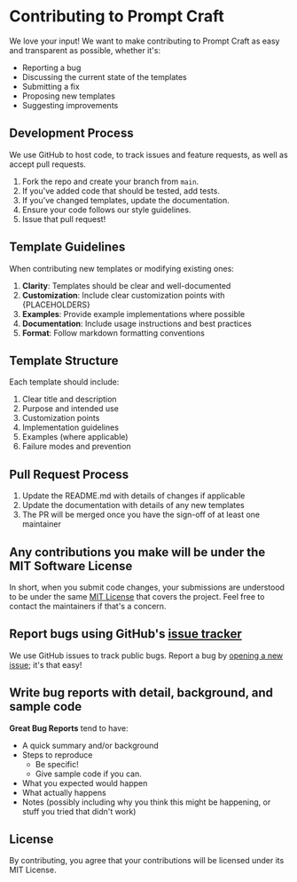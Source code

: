 # Contributing to Prompt Craft

We love your input! We want to make contributing to Prompt Craft as easy and transparent as possible, whether it's:

- Reporting a bug
- Discussing the current state of the templates
- Submitting a fix
- Proposing new templates
- Suggesting improvements

## Development Process

We use GitHub to host code, to track issues and feature requests, as well as accept pull requests.

1. Fork the repo and create your branch from `main`.
2. If you've added code that should be tested, add tests.
3. If you've changed templates, update the documentation.
4. Ensure your code follows our style guidelines.
5. Issue that pull request!

## Template Guidelines

When contributing new templates or modifying existing ones:

1. **Clarity**: Templates should be clear and well-documented
2. **Customization**: Include clear customization points with {PLACEHOLDERS}
3. **Examples**: Provide example implementations where possible
4. **Documentation**: Include usage instructions and best practices
5. **Format**: Follow markdown formatting conventions

## Template Structure

Each template should include:

1. Clear title and description
2. Purpose and intended use
3. Customization points
4. Implementation guidelines
5. Examples (where applicable)
6. Failure modes and prevention

## Pull Request Process

1. Update the README.md with details of changes if applicable
2. Update the documentation with details of any new templates
3. The PR will be merged once you have the sign-off of at least one maintainer

## Any contributions you make will be under the MIT Software License

In short, when you submit code changes, your submissions are understood to be under the same [MIT License](http://choosealicense.com/licenses/mit/) that covers the project. Feel free to contact the maintainers if that's a concern.

## Report bugs using GitHub's [issue tracker](../../issues)

We use GitHub issues to track public bugs. Report a bug by [opening a new issue](../../issues/new); it's that easy!

## Write bug reports with detail, background, and sample code

**Great Bug Reports** tend to have:

- A quick summary and/or background
- Steps to reproduce
  - Be specific!
  - Give sample code if you can.
- What you expected would happen
- What actually happens
- Notes (possibly including why you think this might be happening, or stuff you tried that didn't work)

## License

By contributing, you agree that your contributions will be licensed under its MIT License. 